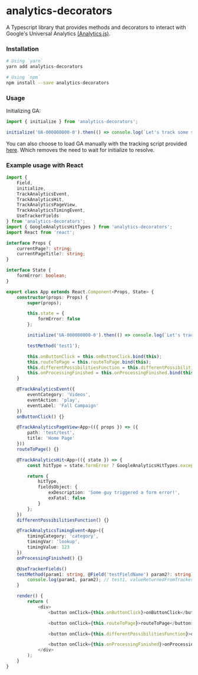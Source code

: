 # analytics-decorators

A Typescript library that provides methods and decorators to interact with Google's Universal Analytics [(Analytics.js)](https://developers.google.com/analytics/devguides/collection/analyticsjs). 

### Installation

```bash
# Using `yarn`
yarn add analytics-decorators

# Using `npm`
npm install --save analytics-decorators
```

### Usage
Initializing GA:
```ts
import { initialize } from 'analytics-decorators';

initialize('UA-000000000-0').then(() => console.log(`Let's track some stuff`));
```

You can also choose to load GA manually with the tracking script provided [here](https://developers.google.com/analytics/devguides/collection/analyticsjs). Which removes the need to wait for initialize to resolve.


### Example usage with React
```ts
import {
    Field,
    initialize,
    TrackAnalyticsEvent,
    TrackAnalyticsHit,
    TrackAnalyticsPageView,
    TrackAnalyticsTimingEvent,
    UseTrackerFields
} from 'analytics-decorators';
import { GoogleAnalyticsHitTypes } from 'analytics-decorators';
import React from 'react';

interface Props {
    currentPage?: string;
    currentPageTitle?: string;
}

interface State {
    formError: boolean;
}

export class App extends React.Component<Props, State> {
    constructor(props: Props) {
        super(props);

        this.state = {
            formError: false
        };

        initialize('UA-000000000-0').then(() => console.log(`Let's track some stuff`));

        testMethod('test1');

        this.onButtonClick = this.onButtonClick.bind(this);
        this.routeToPage = this.routeToPage.bind(this);
        this.differentPossibilitiesFunction = this.differentPossibilitiesFunction.bind(this);
        this.onProcessingFinished = this.onProcessingFinished.bind(this);
    }

    @TrackAnalyticsEvent({
        eventCategory: 'Videos',
        eventAction: 'play',
        eventLabel: 'Fall Campaign'
    })
    onButtonClick() {}

    @TrackAnalyticsPageView<App>(({ props }) => ({
        path: 'test/test',
        title: 'Home Page'
    }))
    routeToPage() {}

    @TrackAnalyticsHit<App>(({ state }) => {
        const hitType = state.formError ? GoogleAnalyticsHitTypes.exception : GoogleAnalyticsHitTypes.event;

        return {
            hitType,
            fieldsObject: {
                exDescription: 'Some guy triggered a form error!',
                exFatal: false
            }
        };
    })
    differentPossibilitiesFunction() {}

    @TrackAnalyticsTimingEvent<App>({
        timingCategory: 'category',
        timingVar: 'lookup',
        timingValue: 123
    })
    onProcessingFinished() {}

    @UseTrackerFields()
    testMethod(param1: string, @Field('testFieldName') param2?: string) {
        console.log(param1, param2); // test1, valueReturnedFromTracker
    }

    render() {
        return (
            <div>
                <button onClick={this.onButtonClick}>onButtonClick</button>

                <button onClick={this.routeToPage}>routeToPage</button>

                <button onClick={this.differentPossibilitiesFunction}>differentPossibilitiesFunction</button>

                <button onClick={this.onProcessingFinished}>onProcessingFinished</button>
            </div>
        );
    }
}
```